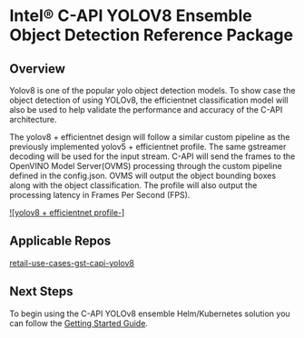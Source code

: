 # Intel® C-API YOLOV8 Ensemble Object Detection Reference Package

## Overview

Yolov8 is one of the popular yolo object detection models. To show case the object detection of using YOLOv8, the efficientnet classification model will also be used to help validate the performance and accuracy of the C-API architecture.

The yolov8 + efficientnet design will follow a similar custom pipeline as the previously implemented yolov5 + efficientnet profile. The same gstreamer decoding will be used for the input stream. C-API will send the frames to the OpenVINO Model Server(OVMS) processing through the custom pipeline defined in the config.json. OVMS will output the object bounding boxes along with the object classification. The profile will also output the processing latency in Frames Per Second (FPS).

[![yolov8 + efficientnet profile-]](./images/yolov8-efficientnet-profile.jpg)

## Applicable Repos

[retail-use-cases-gst-capi-yolov8](https://github.com/intel-retail/retail-use-cases/tree/main/use-cases/gst_capi)

## Next Steps

To begin using the C-API YOLOv8 ensemble Helm/Kubernetes solution you can follow the [Getting Started Guide](./getting_started.md). 
